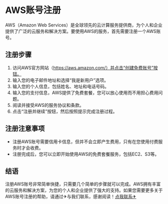 # AWS账号注册

AWS（Amazon Web Services）是全球领先的云计算服务提供商，为个人和企业提供了广泛的云服务和解决方案。要使用AWS的服务，首先需要注册一个AWS账号。

## 注册步骤

1. 访问AWS官方网站（https://aws.amazon.com/）并点击“创建免费账号”按钮。
2. 输入您的电子邮件地址和选择“我是新用户”选项。
3. 输入您的个人信息，包括姓名、地址和电话号码。
4. 输入您的支付信息，AWS提供了免费套餐，您可以放心使用而不用担心费用问题。
5. 阅读并接受AWS的服务协议和条款。
6. 点击“注册并继续”按钮，然后按照提示完成注册过程。

## 注册注意事项

- 注册AWS账号需要信用卡信息，但并不会立即产生费用，只有在您使用付费服务时才会收费。
- 注册完成后，您可以立即开始使用AWS的免费套餐服务，包括EC2、S3等。

## 结语

注册AWS账号非常简单快捷，只需要几个简单的步骤就可以完成。AWS拥有丰富的云服务和解决方案，为您的个人和企业提供了强大的支持。如果您需要更多关于AWS账号注册的帮助，请通过✈与我们联系，感谢阅读！[点我联系✈](https://app.G208.com)